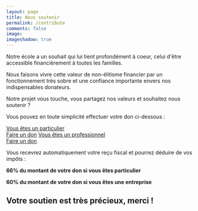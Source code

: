 ```yaml
---
layout: page
title: Nous soutenir
permalink: /contribute
comments: false
image:
imageshadow: true
---
```


Notre école a un souhait qui lui tient profondément à coeur, celui d'être accessible financièrement à toutes les familles.

Nous faisons vivre cette valeur de non-élitisme financier par un fonctionnement très sobre et une confiance importante envers nos indispensables donateurs.

Notre projet vous touche, vous partagez nos valeurs et souhaitez nous soutenir ?

Vous pouvez en toute simplicité effectuer votre don ci-dessous :

<div class="contribute-link-wrapper">
    <a class="contribute-link" href="https://www.helloasso.com/associations/ecole-montessori-arc-en-ciel/collectes/mecenat-particulier/don">Vous êtes un particulier<br><span class="contribute-link-donate">Faire un don</span></a>
    <a class="contribute-link" href="https://www.helloasso.com/associations/ecole-montessori-arc-en-ciel/formulaires/1">Vous êtes un professionnel<br><span class="contribute-link-donate">Faire un don</span></a>
</div>

Vous recevrez automatiquement votre reçu fiscal et pourrez déduire de vos impôts :

**66% du montant de votre don si vous êtes particulier**

**60% du montant de votre don si vous êtes une entreprise**

## Votre soutien est très précieux, merci !

